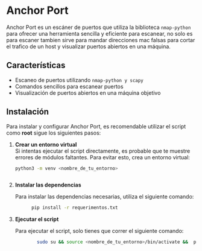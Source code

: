 # Anchor Port

Anchor Port es un escáner de puertos que utiliza la biblioteca `nmap-python` para ofrecer una herramienta sencilla y eficiente para escanear, no solo es para escaner tambien sirve para mandar direcciones mac falsas para cortar el trafico de un host y visualizar puertos abiertos en una máquina.

## Características

- Escaneo de puertos utilizando `nmap-python y scapy`
- Comandos sencillos para escanear puertos
- Visualización de puertos abiertos en una máquina objetivo

## Instalación

Para instalar y configurar Anchor Port, es recomendable utilizar el script como __root__ sigue los siguientes pasos:

1. **Crear un entorno virtual**  
   Si intentas ejecutar el script directamente, es probable que te muestre errores de módulos faltantes. Para evitar esto, crea un entorno virtual:

   ```bash
   python3 -m venv <nombre_de_tu_entorno> 



3. **Instalar las dependencias**

    Para instalar las dependencias necesarias, utiliza el siguiente comando:
      ```bash
            pip install -r requerimentos.txt


4. **Ejecutar el script**

    Para ejecutar el script, solo tienes que correr el siguiente comando:
    ```bash
            sudo su && source <nombre_de_tu_entorno>/bin/activate &&  python3 main.py
